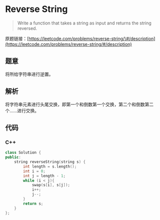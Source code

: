 # Reverse String

> Write a function that takes a string as input and returns the string reversed.

原题链接：[https://leetcode.com/problems/reverse-string/\#/description](https://leetcode.com/problems/reverse-string/#/description)

## 题意

将所给字符串进行逆置。

## 解析

将字符串元素进行头尾交换，即第一个和倒数第一个交换，第二个和倒数第二个......进行交换。

## 代码

### C++

```cpp
class Solution {
public:
    string reverseString(string s) {
        int length = s.length();
        int i = 0;
        int j = length - 1;
        while (i < j){
            swap(s[i], s[j]);
            i++;
            j--;
        }
        return s;
    }
};
```



